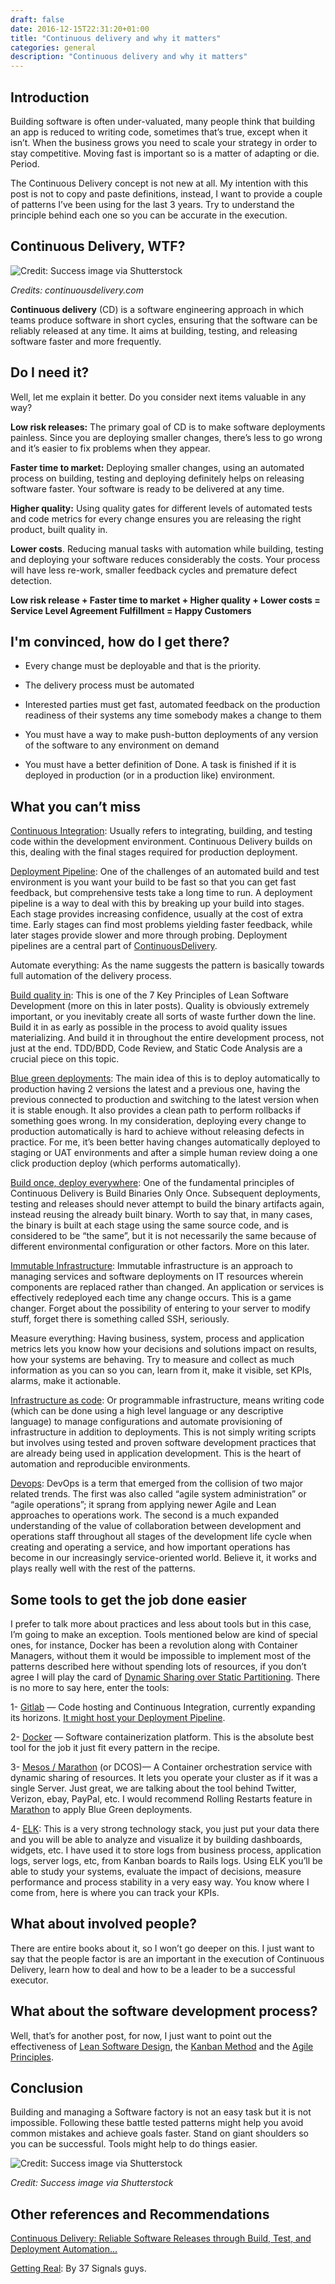 ```yaml
--- 
draft: false
date: 2016-12-15T22:31:20+01:00
title: "Continuous delivery and why it matters"
categories: general
description: "Continuous delivery and why it matters"
---
```

## Introduction

Building software is often under-valuated, many people think that building an app is reduced to writing code, sometimes that’s true, except when it isn’t. When the business grows you need to scale your strategy in order to stay competitive. Moving fast is important so is a matter of adapting or die. Period.

The Continuous Delivery concept is not new at all. My intention with this post is not to copy and paste definitions, instead, I want to provide a couple of patterns I’ve been using for the last 3 years. Try to understand the principle behind each one so you can be accurate in the execution.

## Continuous Delivery, WTF?

![Credit: Success image via Shutterstock](/images/continuous-delivery.jpeg)

*Credits: continuousdelivery.com*


**Continuous delivery** (CD) is a software engineering approach in which teams produce software in short cycles, ensuring that the software can be reliably released at any time. It aims at building, testing, and releasing software faster and more frequently.

## Do I need it?

Well, let me explain it better. Do you consider next items valuable in any way?

**Low risk releases:** The primary goal of CD is to make software deployments painless. Since you are deploying smaller changes, there’s less to go wrong and it’s easier to fix problems when they appear.

**Faster time to market:** Deploying smaller changes, using an automated process on building, testing and deploying definitely helps on releasing software faster. Your software is ready to be delivered at any time.

**Higher quality:** Using quality gates for different levels of automated tests and code metrics for every change ensures you are releasing the right product, built quality in.

**Lower costs**. Reducing manual tasks with automation while building, testing and deploying your software reduces considerably the costs. Your process will have less re-work, smaller feedback cycles and premature defect detection.

**Low risk release + Faster time to market + Higher quality + Lower costs = Service Level Agreement Fulfillment = Happy Customers**

## I'm convinced, how do I get there?

* Every change must be deployable and that is the priority.

* The delivery process must be automated

* Interested parties must get fast, automated feedback on the production readiness of their systems any time somebody makes a change to them

* You must have a way to make push-button deployments of any version of the software to any environment on demand

* You must have a better definition of Done. A task is finished if it is deployed in production (or in a production like) environment.

## What you can’t miss

[Continuous Integration](http://martinfowler.com/articles/continuousIntegration.html): Usually refers to integrating, building, and testing code within the development environment. Continuous Delivery builds on this, dealing with the final stages required for production deployment.

[Deployment Pipeline](http://martinfowler.com/bliki/DeploymentPipeline.html): One of the challenges of an automated build and test environment is you want your build to be fast so that you can get fast feedback, but comprehensive tests take a long time to run. A deployment pipeline is a way to deal with this by breaking up your build into stages. Each stage provides increasing confidence, usually at the cost of extra time. Early stages can find most problems yielding faster feedback, while later stages provide slower and more through probing. Deployment pipelines are a central part of [ContinuousDelivery](http://martinfowler.com/bliki/ContinuousDelivery.html).

Automate everything: As the name suggests the pattern is basically towards full automation of the delivery process.

[Build quality in](http://www.allaboutagile.com/lean-principles-2-build-quality-in/): This is one of the 7 Key Principles of Lean Software Development (more on this in later posts). Quality is obviously extremely important, or you inevitably create all sorts of waste further down the line. Build it in as early as possible in the process to avoid quality issues materializing. And build it in throughout the entire development process, not just at the end. TDD/BDD, Code Review, and Static Code Analysis are a crucial piece on this topic.

[Blue green deployments](http://martinfowler.com/bliki/BlueGreenDeployment.html): The main idea of this is to deploy automatically to production having 2 versions the latest and a previous one, having the previous connected to production and switching to the latest version when it is stable enough. It also provides a clean path to perform rollbacks if something goes wrong. In my consideration, deploying every change to production automatically is hard to achieve without releasing defects in practice. For me, it’s been better having changes automatically deployed to staging or UAT environments and after a simple human review doing a one click production deploy (which performs automatically).

[Build once, deploy everywhere](https://blog.openshift.com/build-once-deploy-anywhere/): One of the fundamental principles of Continuous Delivery is Build Binaries Only Once. Subsequent deployments, testing and releases should never attempt to build the binary artifacts again, instead reusing the already built binary. Worth to say that, in many cases, the binary is built at each stage using the same source code, and is considered to be “the same”, but it is not necessarily the same because of different environmental configuration or other factors. More on this later.

[Immutable Infrastructure](http://martinfowler.com/bliki/ImmutableServer.html): Immutable infrastructure is an approach to managing services and software deployments on IT resources wherein components are replaced rather than changed. An application or services is effectively redeployed each time any change occurs. This is a game changer. Forget about the possibility of entering to your server to modify stuff, forget there is something called SSH, seriously.

Measure everything: Having business, system, process and application metrics lets you know how your decisions and solutions impact on results, how your systems are behaving. Try to measure and collect as much information as you can so you can, learn from it, make it visible, set KPIs, alarms, make it actionable.

[Infrastructure as code](http://infrastructure-as-code.com/): Or programmable infrastructure, means writing code (which can be done using a high level language or any descriptive language) to manage configurations and automate provisioning of infrastructure in addition to deployments. This is not simply writing scripts but involves using tested and proven software development practices that are already being used in application development. This is the heart of automation and reproducible environments.

[Devops](https://devops.com/): DevOps is a term that emerged from the collision of two major related trends. The first was also called “agile system administration” or “agile operations”; it sprang from applying newer Agile and Lean approaches to operations work. The second is a much expanded understanding of the value of collaboration between development and operations staff throughout all stages of the development life cycle when creating and operating a service, and how important operations has become in our increasingly service-oriented world. Believe it, it works and plays really well with the rest of the patterns.

## Some tools to get the job done easier

I prefer to talk more about practices and less about tools but in this case, I’m going to make an exception. Tools mentioned below are kind of special ones, for instance, Docker has been a revolution along with Container Managers, without them it would be impossible to implement most of the patterns described here without spending lots of resources, if you don’t agree I will play the card of [Dynamic Sharing over Static Partitioning](http://www.slideshare.net/mesosphere/scaling-like-twitter-with-apache-mesos). There is no more to say here, enter the tools:

1- [Gitlab](https://gitlab.com/) — Code hosting and Continuous Integration, currently expanding its horizons. [It might host your Deployment Pipeline](https://about.gitlab.com/gitlab-ci/).

2- [Docker](https://www.docker.com/) — Software containerization platform. This is the absolute best tool for the job it just fit every pattern in the recipe.

3- [Mesos / Marathon](https://mesosphere.com/why-mesos/) (or DCOS)— A Container orchestration service with dynamic sharing of resources. It lets you operate your cluster as if it was a single Server. Just great, we are talking about the tool behind Twitter, Verizon, ebay, PayPal, etc. I would recommend Rolling Restarts feature in [Marathon](https://mesosphere.github.io/marathon/docs/deployments.html) to apply Blue Green deployments.

4- [ELK](https://www.elastic.co/webinars/introduction-elk-stack): This is a very strong technology stack, you just put your data there and you will be able to analyze and visualize it by building dashboards, widgets, etc. I have used it to store logs from business process, application logs, server logs, etc, from Kanban boards to Rails logs. Using ELK you’ll be able to study your systems, evaluate the impact of decisions, measure performance and process stability in a very easy way. You know where I come from, here is where you can track your KPIs.

## What about involved people?

There are entire books about it, so I won’t go deeper on this. I just want to say that the people factor is are an important in the execution of Continuous Delivery, learn how to deal and how to be a leader to be a successful executor.

## What about the software development process?

Well, that’s for another post, for now, I just want to point out the effectiveness of [Lean Software Design](http://www.allaboutagile.com/7-key-principles-of-lean-software-development-2/), the [Kanban Method](https://en.wikipedia.org/wiki/Kanban_(development)) and the [Agile Principles](http://agilemanifesto.org/principles.html).

## Conclusion

Building and managing a Software factory is not an easy task but it is not impossible. Following these battle tested patterns might help you avoid common mistakes and achieve goals faster. Stand on giant shoulders so you can be successful. Tools might help to do things easier.

![Credit: Success image via Shutterstock](/images/success-continuous-delivery.jpeg)

*Credit: Success image via Shutterstock*

## Other references and Recommendations
[Continuous Delivery: Reliable Software Releases through Build, Test, and Deployment Automation…](https://www.amazon.com/dp/0321601912?tag=contindelive-20)

[Getting Real](https://gettingreal.37signals.com/): By 37 Signals guys.
